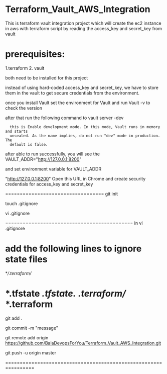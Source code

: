 # Terraform_Vault_AWS_Integration
This is terraform vault integration project which will create the ec2 instance in aws with terraform script by reading the access_key and secret_key from vault

prerequisites:
============
1.terraform
2. vault 

both need to be installed for this project 

instead of using hard-coded access_key and secret_key, we have to store them in the vault to get secure credentials from the environment.

once you install Vault set the environment for Vault and run Vault -v to check the version

after that run the following command to 
vault server -dev

      this is Enable development mode. In this mode, Vault runs in memory and starts
      unsealed. As the name implies, do not run "dev" mode in production. The
      default is false.

after able to run successfully, you will see the VAULT_ADDR="http://127.0.0.1:8200"

and set environment variable for VAULT_ADDR

"http://127.0.0.1:8200" Open this URL in Chrome and create security credentials
for access_key and secret_key


==================================
git init

touch .gitignore

vi .gitignore

============================================
in vi .gitignore

add the following lines to ignore state files
====================================================
**/.terraform/*

*.tfstate
*.tfstate.*
*.terraform/*
*.terraform
===============================================
git add .

git commit -m "message"

git remote add origin https://github.com/BalaDevopsForYou/Terraform_Vault_AWS_Integration.git

git push -u origin master

================================================================
